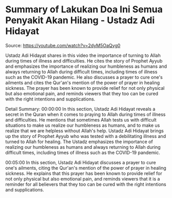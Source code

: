 # Summary of Lakukan Doa Ini Semua Penyakit Akan Hilang - Ustadz Adi Hidayat

Source: https://youtube.com/watch?v=2dyM5OaQvg0

Ustadz Adi Hidayat shares in this video the importance of turning to Allah during times of illness and difficulties. He cites the story of Prophet Ayyub and emphasizes the importance of realizing our humbleness as humans and always returning to Allah during difficult times, including times of illness such as the COVID-19 pandemic. He also discusses a prayer to cure one's ailments and cites the Qur'an's mention of the power of prayer in healing sickness. The prayer has been known to provide relief for not only physical but also emotional pain, and reminds viewers that they too can be cured with the right intentions and supplications.

Detail Summary: 
00:00:00
In this section, Ustadz Adi Hidayat reveals a secret in the Quran when it comes to praying to Allah during times of illness and difficulties. He mentions that sometimes Allah tests us with difficult situations to make us realize our humbleness as humans, and to make us realize that we are helpless without Allah's help. Ustadz Adi Hidayat brings up the story of Prophet Ayyub who was tested with a debilitating illness and turned to Allah for healing. The Ustadz emphasizes the importance of realizing our humbleness as humans and always returning to Allah during difficult times, including times of illness such as the COVID-19 pandemic.

00:05:00
In this section, Ustadz Adi Hidayat discusses a prayer to cure one's ailments, citing the Qur'an's mention of the power of prayer in healing sickness. He explains that this prayer has been known to provide relief for not only physical but also emotional pain, and reminds viewers that it is a reminder for all believers that they too can be cured with the right intentions and supplications.

